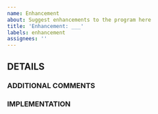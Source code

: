 ```yaml
---
name: Enhancement
about: Suggest enhancements to the program here
title: 'Enhancement: ___'
labels: enhancement
assignees: ''
---
```


## **DETAILS**  

### **ADDITIONAL COMMENTS**
  <!---
  Give additional comments and details in this section
  -->
### **IMPLEMENTATION**
  <!---
  Give details on how you would enhance this part of the program in this section
  -->
  

